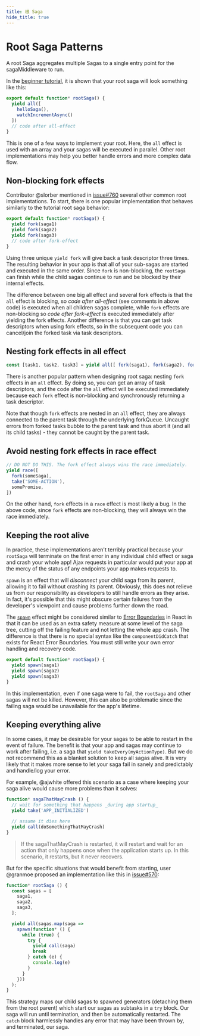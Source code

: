 ```yaml
---
title: 根 Saga
hide_title: true
---
```


# Root Saga Patterns

A root Saga aggregates multiple Sagas to a single entry point for the sagaMiddleware to run.

In the [beginner tutorial](../introduction/BeginnerTutorial.md), it is shown that your root saga will look something like this:

```javascript
export default function* rootSaga() {
  yield all([
    helloSaga(),
    watchIncrementAsync()
  ])
  // code after all-effect
}
```

This is one of a few ways to implement your root. Here, the `all` effect is used with an array and your sagas will be executed in parallel. Other root implementations may help you better handle errors and more complex data flow.

## Non-blocking fork effects

Contributor @slorber mentioned in [issue#760](https://github.com/redux-saga/redux-saga/issues/760) several other common root implementations. To start, there is one popular implementation that behaves similarly to the tutorial root saga behavior:

```javascript
export default function* rootSaga() {
  yield fork(saga1)
  yield fork(saga2)
  yield fork(saga3)
  // code after fork-effect
}
```

Using three unique `yield fork` will give back a task descriptor three times. The resulting behavior in your app is that all of your sub-sagas are started and executed in the same order. Since `fork` is non-blocking, the `rootSaga` can finish while the child sagas continue to run and be blocked by their internal effects.

The difference between one big all effect and several fork effects is that the `all` effect is blocking, so *code after all-effect* (see comments in above code) is executed when all children sagas complete, while `fork` effects are non-blocking so *code after fork-effect* is executed immediately after yielding the fork effects. Another difference is that you can get task descriptors when using fork effects, so in the subsequent code you can cancel/join the forked task via task descriptors.

## Nesting fork effects in all effect

```javascript
const [task1, task2, task3] = yield all([ fork(saga1), fork(saga2), fork(saga3) ])
```

There is another popular pattern when designing root saga: nesting `fork` effects in an `all` effect. By doing so, you can get an array of task descriptors, and the code after the `all` effect will be executed immediately because each `fork` effect is non-blocking and synchronously returning a task descriptor.

Note that though `fork` effects are nested in an `all` effect, they are always connected to the parent task through the underlying forkQueue. Uncaught errors from forked tasks bubble to the parent task and thus abort it (and all its child tasks) - they cannot be caught by the parent task.

## Avoid nesting fork effects in race effect

```javascript
// DO NOT DO THIS. The fork effect always wins the race immediately.
yield race([
  fork(someSaga),
  take('SOME-ACTION'),
  somePromise,
])
```

On the other hand, `fork` effects in a `race` effect is most likely a bug. In the above code, since `fork` effects are non-blocking, they will always win the race immediately.

## Keeping the root alive

In practice, these implementations aren't terribly practical because your `rootSaga` will terminate on the first error in any individual child effect or saga and crash your whole app! Ajax requests in particular would put your app at the mercy of the status of any endpoints your app makes requests to.

`spawn` is an effect that will *disconnect* your child saga from its parent, allowing it to fail without crashing its parent. Obviously, this does not relieve us from our responsibility as developers to still handle errors as they arise. In fact, it's possible that this might obscure certain failures from the developer's viewpoint and cause problems further down the road.

The [`spawn`](../API.md#spawnfn-args) effect might be considered similar to [Error Boundaries](https://reactjs.org/docs/error-boundaries.html) in React in that it can be used as an extra safety measure at some level of the saga tree, cutting off the failing feature and not letting the whole app crash. The difference is that there is no special syntax like the `componentDidCatch` that exists for React Error Boundaries. You must still write your own error handling and recovery code.

```javascript
export default function* rootSaga() {
  yield spawn(saga1)
  yield spawn(saga2)
  yield spawn(saga3)
}
```

In this implementation, even if one saga were to fail, the `rootSaga` and other sagas will not be killed. However, this can also be problematic since the failing saga would be unavailable for the app's lifetime.

## Keeping everything alive

In some cases, it may be desirable for your sagas to be able to restart in the event of failure. The benefit is that your app and sagas may continue to work after failing, i.e. a saga that `yield takeEvery(myActionType)`. But we do not recommend this as a blanket solution to keep all sagas alive. It is very likely that it makes more sense to let your saga fail in sanely and predictably and handle/log your error.

For example, @ajwhite offered this scenario as a case where keeping your saga alive would cause more problems than it solves:

```javascript
function* sagaThatMayCrash () {
  // wait for something that happens _during app startup_
  yield take('APP_INITIALIZED')

  // assume it dies here
  yield call(doSomethingThatMayCrash)
}
```

> If the sagaThatMayCrash is restarted, it will restart and wait for an action that only happens once when the application starts up. In this scenario, it restarts, but it never recovers.

But for the specific situations that would benefit from starting, user @granmoe proposed an implementation like this in [issue#570](https://github.com/redux-saga/redux-saga/issues/570):

```javascript
function* rootSaga () {
  const sagas = [
    saga1,
    saga2,
    saga3,
  ];

  yield all(sagas.map(saga =>
    spawn(function* () {
      while (true) {
        try {
          yield call(saga)
          break
        } catch (e) {
          console.log(e)
        }
      }
    }))
  );
}
```

This strategy maps our child sagas to spawned generators (detaching them from the root parent) which start our sagas as subtasks in a `try` block. Our saga will run until termination, and then be automatically restarted. The `catch` block harmlessly handles any error that may have been thrown by, and terminated, our saga.
